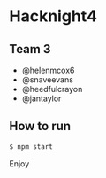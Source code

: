 # Hacknight4

## Team 3

- @helenmcox6
- @snaveevans
- @heedfulcrayon
- @jantaylor

## How to run

```zsh
$ npm start
```

Enjoy